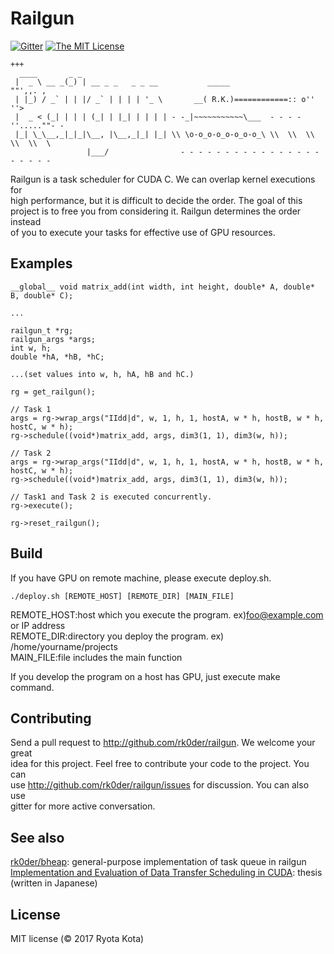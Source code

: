 # Railgun

[![Gitter](https://badges.gitter.im/rk0der/railgun.svg)](https://gitter.im/rk0der/railgun?utm_source=badge&utm_medium=badge&utm_campaign=pr-badge)
[![The MIT License](https://img.shields.io/badge/license-MIT-orange.svg?style=flat-square)](http://opensource.org/licenses/MIT)


```
+++
  ____       _ _                   
 |  _ \ __ _(_) | __ _ _   _ _ __           _____                   ""',,. ,
 | |_) / _` | | |/ _` | | | | '_ \       __( R.K.)============:: o''        ''>
 |  _ < (_| | | | (_| | |_| | | | | - -_|~~~~~~~~~~~\___  - - - -''.....""- -
 |_| \_\__,_|_|_|\__, |\__,_|_| |_| \\ \o-o_o-o_o-o_o-o_\ \\  \\  \\  \\  \\  \
                 |___/                - - - - - - - - - - - - - - - - - - - - -
```

Railgun is a task scheduler for CUDA C. We can overlap kernel executions for  
high performance, but it is difficult to decide the order. The goal of this  
project is to free you from considering it. Railgun determines the order instead  
of you to execute your tasks for effective use of GPU resources.  

## Examples
```
__global__ void matrix_add(int width, int height, double* A, double* B, double* C);

...

railgun_t *rg;
railgun_args *args;
int w, h;
double *hA, *hB, *hC;

...(set values into w, h, hA, hB and hC.)

rg = get_railgun();

// Task 1
args = rg->wrap_args("IIdd|d", w, 1, h, 1, hostA, w * h, hostB, w * h, hostC, w * h); 
rg->schedule((void*)matrix_add, args, dim3(1, 1), dim3(w, h));

// Task 2
args = rg->wrap_args("IIdd|d", w, 1, h, 1, hostA, w * h, hostB, w * h, hostC, w * h); 
rg->schedule((void*)matrix_add, args, dim3(1, 1), dim3(w, h));

// Task1 and Task 2 is executed concurrently.
rg->execute();

rg->reset_railgun();
```

## Build
If you have GPU on remote machine, please execute deploy.sh.  
```
./deploy.sh [REMOTE_HOST] [REMOTE_DIR] [MAIN_FILE]
```
REMOTE_HOST:host which you execute the program. ex)foo@example.com or IP address   
REMOTE_DIR:directory you deploy the program. ex) /home/yourname/projects  
MAIN_FILE:file includes the main function  

If you develop the program on a host has GPU, just execute make command.  

## Contributing
Send a pull request to <http://github.com/rk0der/railgun>. We welcome your great  
idea for this project. Feel free to contribute your code to the project. You can  
use <http://github.com/rk0der/railgun/issues> for discussion. You can also use  
gitter for more active conversation.  

## See also
[rk0der/bheap](https://github.com/rk0der/bheap): general-purpose implementation of task queue in railgun  
[Implementation and Evaluation of Data Transfer Scheduling in CUDA](): thesis (written in Japanese)

## License

MIT license (© 2017 Ryota Kota)
